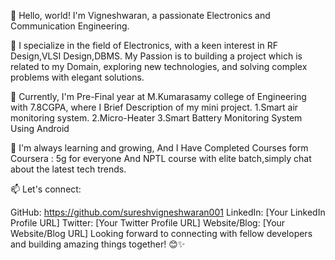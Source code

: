 👋 Hello, world! I'm Vigneshwaran, a passionate Electronics and Communication Engineering.

🚀 I specialize in the field of Electronics, with a keen interest in RF Design,VLSI Design,DBMS. My Passion is to building a project which is related to my Domain, exploring new technologies, and solving complex problems with elegant solutions.

💼 Currently, I'm Pre-Final year at M.Kumarasamy college of Engineering with 7.8CGPA, where I Brief Description of my mini project. 
                         1.Smart air monitoring system.
                         2.Micro-Heater
                         3.Smart Battery Monitoring System Using Android

🌱 I'm always learning and growing, And I Have Completed Courses form Coursera : 5g for everyone And NPTL course with elite batch,simply chat about the latest tech trends.

📫 Let's connect:

GitHub: https://github.com/sureshvigneshwaran001
LinkedIn: [Your LinkedIn Profile URL]
Twitter: [Your Twitter Profile URL]
Website/Blog: [Your Website/Blog URL]
Looking forward to connecting with fellow developers and building amazing things together! 😊✨

